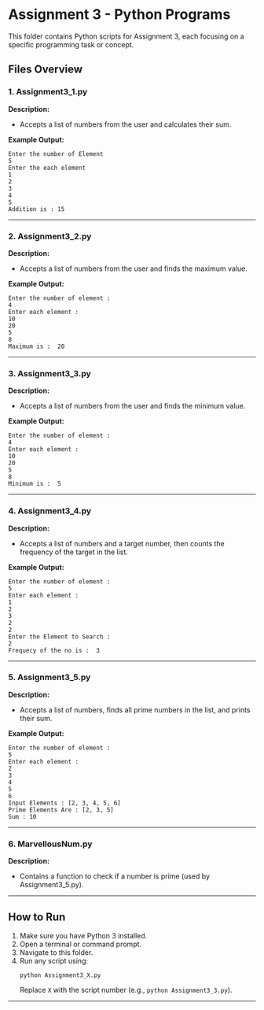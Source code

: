 # Assignment 3 - Python Programs

This folder contains Python scripts for Assignment 3, each focusing on a specific programming task or concept.

## Files Overview

### 1. Assignment3_1.py

**Description:**  
- Accepts a list of numbers from the user and calculates their sum.

**Example Output:**
```
Enter the number of Element
5
Enter the each element
1
2
3
4
5
Addition is : 15
```

---

### 2. Assignment3_2.py

**Description:**  
- Accepts a list of numbers from the user and finds the maximum value.

**Example Output:**
```
Enter the number of element :
4
Enter each element :
10
20
5
8
Maximum is :  20
```

---

### 3. Assignment3_3.py

**Description:**  
- Accepts a list of numbers from the user and finds the minimum value.

**Example Output:**
```
Enter the number of element :
4
Enter each element :
10
20
5
8
Minimum is :  5
```

---

### 4. Assignment3_4.py

**Description:**  
- Accepts a list of numbers and a target number, then counts the frequency of the target in the list.

**Example Output:**
```
Enter the number of element :
5
Enter each element :
1
2
3
2
2
Enter the Element to Search :
2
Frequecy of the no is :  3
```

---

### 5. Assignment3_5.py

**Description:**  
- Accepts a list of numbers, finds all prime numbers in the list, and prints their sum.

**Example Output:**
```
Enter the number of element :
5
Enter each element :
2
3
4
5
6
Input Elements : [2, 3, 4, 5, 6]
Prime Elements Are : [2, 3, 5]
Sum : 10
```

---

### 6. MarvellousNum.py

**Description:**  
- Contains a function to check if a number is prime (used by Assignment3_5.py).

---

## How to Run

1. Make sure you have Python 3 installed.
2. Open a terminal or command prompt.
3. Navigate to this folder.
4. Run any script using:
   ```
   python Assignment3_X.py
   ```
   Replace `X` with the script number (e.g., `python Assignment3_3.py`).

---
